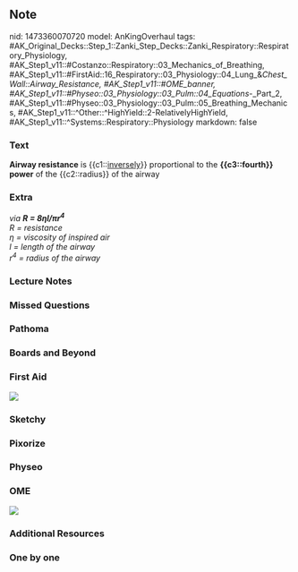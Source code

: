 ## Note
nid: 1473360070720
model: AnKingOverhaul
tags: #AK_Original_Decks::Step_1::Zanki_Step_Decks::Zanki_Respiratory::Respiratory_Physiology, #AK_Step1_v11::#Costanzo::Respiratory::03_Mechanics_of_Breathing, #AK_Step1_v11::#FirstAid::16_Respiratory::03_Physiology::04_Lung_&_Chest_Wall::Airway_Resistance, #AK_Step1_v11::#OME_banner, #AK_Step1_v11::#Physeo::03_Physiology::03_Pulm::04_Equations_-_Part_2, #AK_Step1_v11::#Physeo::03_Physiology::03_Pulm::05_Breathing_Mechanics, #AK_Step1_v11::^Other::^HighYield::2-RelativelyHighYield, #AK_Step1_v11::^Systems::Respiratory::Physiology
markdown: false

### Text
<div>
  <b>Airway resistance</b> is {{c1::<u>inversely</u>}} proportional
  to the <b>{{c3::fourth}} power</b> of the {{c2::radius}} of the
  airway
</div>

### Extra
<div>
  <i>via <b>R = 8ηl/πr<sup>4</sup></b></i>
</div>
<div>
  <div>
    <i>R = resistance</i>
  </div>
  <div>
    <i>η = viscosity of inspired air</i>
  </div>
  <div>
    <i>l = length of the airway</i>
  </div>
  <div>
    <i>r<sup>4</sup> = radius of the airway</i>
  </div>
</div>

### Lecture Notes


### Missed Questions


### Pathoma


### Boards and Beyond


### First Aid
<img src="tmpTNw9Iv.png">

### Sketchy


### Pixorize


### Physeo


### OME
<div class="ome-widget">
  <a href="https://onlinemeded.org?ref=anki"><img src=
  "_OME_AnkiFlashcards_General_4.png"></a>
</div>

### Additional Resources


### One by one

